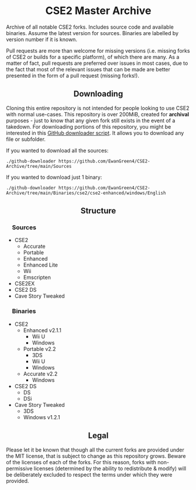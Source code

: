 <h1 align="center">CSE2 Master Archive</h1>

Archive of all notable CSE2 forks. Includes source code and available binaries. Assume the latest version for sources. Binaries are labelled by version number if it is known.

Pull requests are more than welcome for missing versions (i.e. missing forks of CSE2 or builds for a specific platform), of which there are many. As a matter of fact, pull requests are preferred over issues in most cases, due to the fact that most of the relevant issues that can be made are better presented in the form of a pull request (missing forks!).

<h2 align="center">Downloading</h2>

Cloning this entire repository is not intended for people looking to use CSE2 with normal use-cases. This repository is over 200MiB, created for **archival** purposes - just to know that any given fork still exists in the event of a takedown. For downloading portions of this repository, you might be interested in this [GitHub downloader script](https://github.com/Decad/github-downloader). It allows you to download any file or subfolder. 

If you wanted to download all the sources:

`./github-downloader https://github.com/EwanGreen4/CSE2-Archive/tree/main/Sources`

If you wanted to download just 1 binary:

`./github-downloader https://github.com/EwanGreen4/CSE2-Archive/tree/main/Binaries/cse2/cse2-enhanced/windows/English`

<h2 align="center">Structure</h2>
<h3>&ensp;&ensp;Sources</h3>

- CSE2
	- Accurate
	- Portable
	- Enhanced
	- Enhanced Lite
	- Wii
	- Emscripten
- CSE2EX
- CSE2 DS
- Cave Story Tweaked

<h3>&ensp;&ensp;Binaries</h3>

- CSE2
	- Enhanced v2.1.1
		- Wii U
		- Windows
	- Portable v2.2
		- 3DS
		- Wii U
		- Windows
    - Accurate v2.2
        - Windows
- CSE2 DS
	- DS
	- DSi
- Cave Story Tweaked
	- 3DS
	- Windows v1.2.1

<h2 align="center">Legal</h2>

Please let it be known that though all the current forks are provided under the MIT license, that is subject to change as this repository grows. Beware of the licenses of each of the forks. For this reason, forks with non-permissive licenses (determined by the ability to redistribute & modify) will be deliberately excluded to respect the terms under which they were provided.

